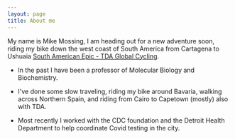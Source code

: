 ```yaml
---
layout: page
title: About me
---
```


My name is Mike Mossing,  I am heading out for a new adventure soon, riding my bike down the west coast of South America from Cartagena to Ushuaia [South American Epic - TDA Global Cycling](https://tdaglobalcycling.com/south-american-epic).


- In the past I have been a professor of Molecular Biology and Biochemistry.

- I've done some slow traveling, riding my bike around Bavaria, walking across Northern Spain, and riding from Cairo to Capetown (mostly) also with TDA.

- Most recently I worked with the CDC foundation and the Detroit Health Department to help coordinate Covid testing in the city. 
